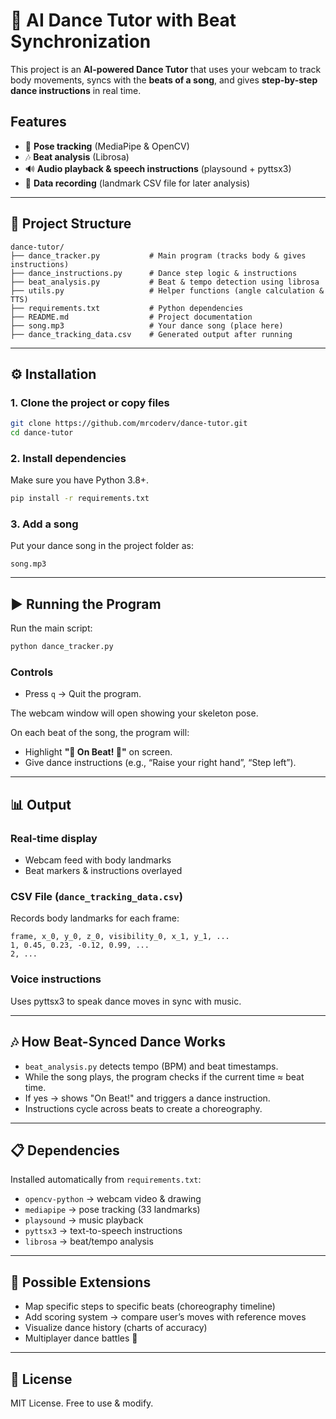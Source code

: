 # 🕺 AI Dance Tutor with Beat Synchronization

This project is an **AI-powered Dance Tutor** that uses your webcam to track body movements, syncs with the **beats of a song**, and gives **step-by-step dance instructions** in real time.

## Features
- 🎥 **Pose tracking** (MediaPipe & OpenCV)
- 🎶 **Beat analysis** (Librosa)
- 🔊 **Audio playback & speech instructions** (playsound + pyttsx3)
- 📝 **Data recording** (landmark CSV file for later analysis)

---

## 📂 Project Structure

```
dance-tutor/
├── dance_tracker.py           # Main program (tracks body & gives instructions)
├── dance_instructions.py      # Dance step logic & instructions
├── beat_analysis.py           # Beat & tempo detection using librosa
├── utils.py                   # Helper functions (angle calculation & TTS)
├── requirements.txt           # Python dependencies
├── README.md                  # Project documentation
├── song.mp3                   # Your dance song (place here)
├── dance_tracking_data.csv    # Generated output after running
```

---

## ⚙️ Installation

### 1. Clone the project or copy files

```bash
git clone https://github.com/mrcoderv/dance-tutor.git
cd dance-tutor
```

### 2. Install dependencies

Make sure you have Python 3.8+.

```bash
pip install -r requirements.txt
```

### 3. Add a song

Put your dance song in the project folder as:

```
song.mp3
```

---

## ▶️ Running the Program

Run the main script:

```bash
python dance_tracker.py
```

### Controls
- Press `q` → Quit the program.

The webcam window will open showing your skeleton pose.

On each beat of the song, the program will:
- Highlight **"🎵 On Beat! 🎵"** on screen.
- Give dance instructions (e.g., “Raise your right hand”, “Step left”).

---

## 📊 Output

### Real-time display
- Webcam feed with body landmarks
- Beat markers & instructions overlayed

### CSV File (`dance_tracking_data.csv`)
Records body landmarks for each frame:

```
frame, x_0, y_0, z_0, visibility_0, x_1, y_1, ...
1, 0.45, 0.23, -0.12, 0.99, ...
2, ...
```

### Voice instructions
Uses pyttsx3 to speak dance moves in sync with music.

---

## 🎶 How Beat-Synced Dance Works

- `beat_analysis.py` detects tempo (BPM) and beat timestamps.
- While the song plays, the program checks if the current time ≈ beat time.
- If yes → shows "On Beat!" and triggers a dance instruction.
- Instructions cycle across beats to create a choreography.

---

## 📋 Dependencies

Installed automatically from `requirements.txt`:


- `opencv-python` → webcam video & drawing
- `mediapipe` → pose tracking (33 landmarks)
- `playsound` → music playback
- `pyttsx3` → text-to-speech instructions
- `librosa` → beat/tempo analysis

---

## 🚀 Possible Extensions

- Map specific steps to specific beats (choreography timeline)
- Add scoring system → compare user’s moves with reference moves
- Visualize dance history (charts of accuracy)
- Multiplayer dance battles 🎉

---

## 📝 License

MIT License. Free to use & modify.